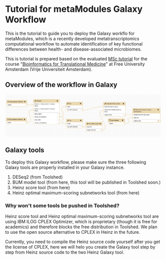 # Tutorial for metaModules Galaxy Workflow
This is the tutorial to guide you to deploy the Galaxy workflo for metaModules, which is a recently developed metatranscriptomics computational workflow to automate identification of key functional differences between health- and disease-associated microbiomes.

This is tutorial is prepared based on the evaluated [MSc tutorial](https://github.com/ibivu/metaModules-Galaxy-Workflow) for the course "[Bioinformatics for Translational Medicine](https://goo.gl/ggXp12)" at Free University Amsterdam (Vrije Universiteit Amsterdam).

## Overview of the workflow in Galaxy
![Visualisation of the workflow](https://github.com/ibivu/metaModules-Galaxy-Workflow/blob/master/pics/metaModules_Galaxy.png)

## Galaxy tools

To deploy this Galaxy workflow, please make sure the three following Galaxy tools are properly installed in your Galaxy instance.
1. DESeq2 (from Toolshed)
2. BUM model tool (from here, this tool will be published in Toolshed soon.)
3. Heinz score tool (from here)
4. Heinz optimal maximum-scoring subnetworks tool (from here)

### Why won't some tools be pushed in Toolshed?
Heinz score tool and Heinz optimal maximum-scoring subnetworks tool are using IBM ILOG CPLEX Optimizer, which is proprietary (though it is free for academics) and therefore blocks the free distribution in Toolshed. We plan to use the open source alternative to CPLEX in Heinz in the future.

Currently, you need to compile the Heinz source code yourself after you get the license of CPLEX, here we will helo you create the Galaxy tool step by step from Heinz source code to the two Heinz Galaxy tool.
